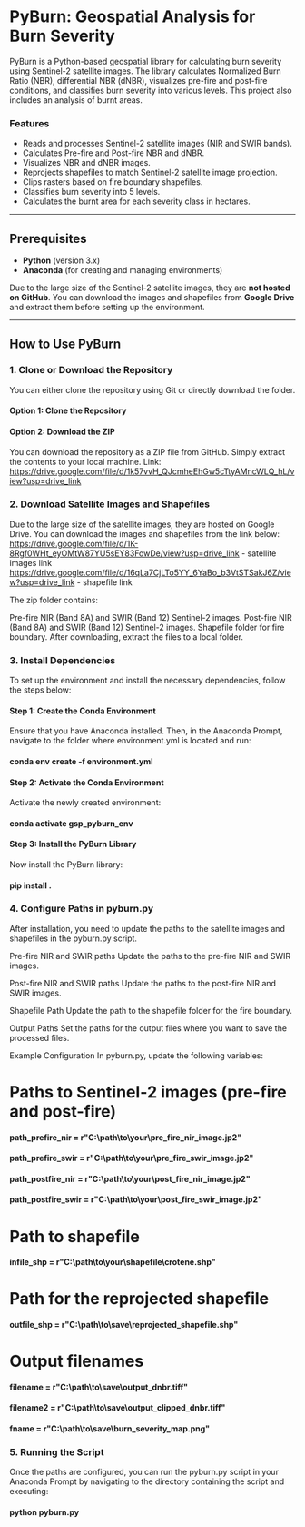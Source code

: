 # PyBurn: Geospatial Analysis for Burn Severity

PyBurn is a Python-based geospatial library for calculating burn severity using Sentinel-2 satellite images. The library calculates Normalized Burn Ratio (NBR), differential NBR (dNBR), visualizes pre-fire and post-fire conditions, and classifies burn severity into various levels. This project also includes an analysis of burnt areas.

### Features
- Reads and processes Sentinel-2 satellite images (NIR and SWIR bands).
- Calculates Pre-fire and Post-fire NBR and dNBR.
- Visualizes NBR and dNBR images.
- Reprojects shapefiles to match Sentinel-2 satellite image projection.
- Clips rasters based on fire boundary shapefiles.
- Classifies burn severity into 5 levels.
- Calculates the burnt area for each severity class in hectares.

---

## Prerequisites

- **Python** (version 3.x)
- **Anaconda** (for creating and managing environments)

Due to the large size of the Sentinel-2 satellite images, they are **not hosted on GitHub**. You can download the images and shapefiles from **Google Drive** and extract them before setting up the environment.

---

## How to Use PyBurn

### 1. Clone or Download the Repository

You can either clone the repository using Git or directly download the folder.

#### Option 1: Clone the Repository
#### Option 2: Download the ZIP
You can download the repository as a ZIP file from GitHub. Simply extract the contents to your local machine.
Link: https://drive.google.com/file/d/1k57vvH_QJcmheEhGw5cTtyAMncWLQ_hL/view?usp=drive_link

### 2. Download Satellite Images and Shapefiles
Due to the large size of the satellite images, they are hosted on Google Drive. You can download the images and shapefiles from the link below:
https://drive.google.com/file/d/1K-8Rgf0WHt_eyOMtW87YU5sEY83FowDe/view?usp=drive_link - satellite images link
https://drive.google.com/file/d/16qLa7CjLTo5YY_6YaBo_b3VtSTSakJ6Z/view?usp=drive_link - shapefile link

The zip folder contains:

Pre-fire NIR (Band 8A) and SWIR (Band 12) Sentinel-2 images.
Post-fire NIR (Band 8A) and SWIR (Band 12) Sentinel-2 images.
Shapefile folder for fire boundary.
After downloading, extract the files to a local folder.

### 3. Install Dependencies
To set up the environment and install the necessary dependencies, follow the steps below:

#### Step 1: Create the Conda Environment
Ensure that you have Anaconda installed. Then, in the Anaconda Prompt, navigate to the folder where environment.yml is located and run:
#### conda env create -f environment.yml

#### Step 2: Activate the Conda Environment
Activate the newly created environment:
#### conda activate gsp_pyburn_env

#### Step 3: Install the PyBurn Library
Now install the PyBurn library:
#### pip install .

### 4. Configure Paths in pyburn.py
After installation, you need to update the paths to the satellite images and shapefiles in the pyburn.py script.

Pre-fire NIR and SWIR paths
Update the paths to the pre-fire NIR and SWIR images.

Post-fire NIR and SWIR paths
Update the paths to the post-fire NIR and SWIR images.

Shapefile Path
Update the path to the shapefile folder for the fire boundary.

Output Paths
Set the paths for the output files where you want to save the processed files.

Example Configuration
In pyburn.py, update the following variables:

# Paths to Sentinel-2 images (pre-fire and post-fire)

#### path_prefire_nir = r"C:\path\to\your\pre_fire_nir_image.jp2"

#### path_prefire_swir = r"C:\path\to\your\pre_fire_swir_image.jp2"

#### path_postfire_nir = r"C:\path\to\your\post_fire_nir_image.jp2"

#### path_postfire_swir = r"C:\path\to\your\post_fire_swir_image.jp2"

# Path to shapefile

#### infile_shp = r"C:\path\to\your\shapefile\crotene.shp"

# Path for the reprojected shapefile

#### outfile_shp = r"C:\path\to\save\reprojected_shapefile.shp"

# Output filenames

#### filename = r"C:\path\to\save\output_dnbr.tiff"

#### filename2 = r"C:\path\to\save\output_clipped_dnbr.tiff"

#### fname = r"C:\path\to\save\burn_severity_map.png"

### 5. Running the Script
Once the paths are configured, you can run the pyburn.py script in your Anaconda Prompt by navigating to the directory containing the script and executing:
#### python pyburn.py
